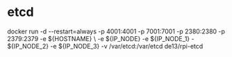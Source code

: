 # etcd

docker run -d --restart=always -p 4001:4001 -p 7001:7001 -p 2380:2380 -p 2379:2379 -e ${HOSTNAME} \ 
  -e ${IP_NODE} -e ${IP_NODE_1} - ${IP_NODE_2} -e ${IP_NODE_3} -v /var/etcd:/var/etcd de13/rpi-etcd
